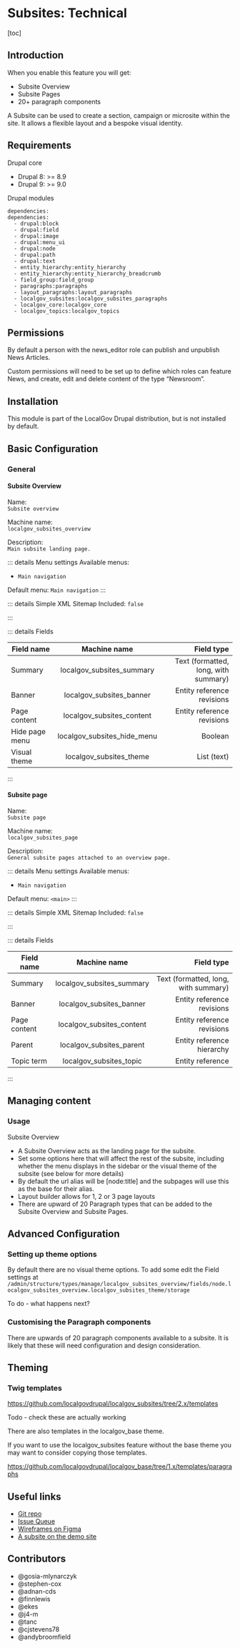 # Subsites: Technical
[toc]

## Introduction
When you enable this feature you will get:
* Subsite Overview
* Subsite Pages
* 20+ paragraph components

A Subsite can be used to create a section, campaign or microsite within the site. 
It allows a flexible layout and a bespoke visual identity.


## Requirements

Drupal core
*   Drupal 8: >= 8.9
*   Drupal 9: >= 9.0


Drupal modules
```
dependencies:
dependencies:
  - drupal:block
  - drupal:field
  - drupal:image
  - drupal:menu_ui
  - drupal:node
  - drupal:path
  - drupal:text
  - entity_hierarchy:entity_hierarchy
  - entity_hierarchy:entity_hierarchy_breadcrumb
  - field_group:field_group
  - paragraphs:paragraphs
  - layout_paragraphs:layout_paragraphs
  - localgov_subsites:localgov_subsites_paragraphs
  - localgov_core:localgov_core
  - localgov_topics:localgov_topics
```


## Permissions
By default a person with the news_editor role can publish and unpublish News Articles.

Custom permissions will need to be set up to define which roles can feature News, and create, edit and delete content of the type “Newsroom”.

## Installation

This module is part of the LocalGov Drupal distribution, but is not installed by default.  

## Basic Configuration

### General

#### Subsite Overview

Name:  
`Subsite overview`  

Machine name:  
`localgov_subsites_overview`

Description:  
`Main subsite landing page.`

::: details Menu settings
Available menus: 

* `Main navigation`

Default menu: `Main navigation`
:::

::: details Simple XML Sitemap
Included: `false`

:::

::: details Fields

| Field name  | Machine name  | Field type              |
| ----------- |:-------------:| -----------------------:|
|Summary | localgov_subsites_summary	 | Text (formatted, long, with summary)|
|Banner | localgov_subsites_banner	 | Entity reference revisions |
|Page content | localgov_subsites_content	 | Entity reference revisions |
|Hide page menu | localgov_subsites_hide_menu	 | Boolean |
|Visual theme | localgov_subsites_theme	 | List (text) |

:::

#### Subsite page

Name:  
`Subsite page`  

Machine name:  
`localgov_subsites_page`

Description:  
`General subsite pages attached to an overview page.`

::: details Menu settings
Available menus: 

* `Main navigation`

Default menu: `<main>`
:::

::: details Simple XML Sitemap
Included: `false`

:::

::: details Fields

| Field name  | Machine name  | Field type              |
| ----------- |:-------------:| -----------------------:|
|Summary | localgov_subsites_summary	 | Text (formatted, long, with summary)|
|Banner | localgov_subsites_banner	 | Entity reference revisions |
|Page content | localgov_subsites_content	 | Entity reference revisions |
|Parent | localgov_subsites_parent	 | Entity reference hierarchy |
|Topic term | localgov_subsites_topic	 | Entity reference |


:::

## Managing content
### Usage
Subsite Overview
* A Subsite Overview acts as the landing page for the subsite.
* Set some options here that will affect the rest of the subsite, including whether the menu displays in the sidebar or the visual theme of the subsite (see below for more details)
* By default the url alias will be [node:title] and the subpages will use this as the base for their alias. 
* Layout builder allows for 1, 2 or 3 page layouts
* There are upward of 20 Paragraph types that can be added to the Subsite Overview and Subsite Pages. 



## Advanced **Configuration**

### Setting up theme options
By default there are no visual theme options. To add some edit the Field settings at `/admin/structure/types/manage/localgov_subsites_overview/fields/node.localgov_subsites_overview.localgov_subsites_theme/storage`

To do - what happens next? 

### Customising the Paragraph components

There are upwards of 20 paragraph components available to a subsite. It is likely that these will need configuration and design consideration. 


## Theming
### Twig templates
https://github.com/localgovdrupal/localgov_subsites/tree/2.x/templates

Todo - check these are actually working

There are also templates in the localgov_base theme. 

If you want to use the localgov_subsites feature without the base theme you may want to consider copying those templates.

https://github.com/localgovdrupal/localgov_base/tree/1.x/templates/paragraphs

## Useful links
- [Git repo](https://github.com/localgovdrupal/localgov_subsites)
- [Issue Queue](https://github.com/localgovdrupal/localgov_subsites/issues)
- [Wireframes on Figma](https://www.figma.com/file/WkubIZ0JtHpPIAiO5DoQ9B/LGD-subsite-components?node-id=0%3A1)
- [A subsite on the demo site](https://demo.localgovdrupal.org/test-subsite-demo-all-components)


## Contributors
* @gosia-mlynarczyk
* @stephen-cox
* @adnan-cds
* @finnlewis
* @ekes
* @j4-m
* @tanc
* @cjstevens78
* @andybroomfield


